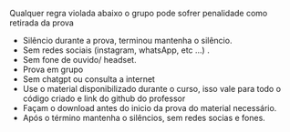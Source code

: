 Qualquer regra violada abaixo o grupo pode sofrer penalidade como retirada da prova

- Silêncio durante a prova, terminou mantenha o silêncio.
- Sem redes sociais (instagram, whatsApp, etc ...) .
- Sem fone de ouvido/ headset.
- Prova em grupo
- Sem chatgpt ou consulta a internet
- Use o material disponibilizado durante o curso, isso vale para todo o      código criado e link do github do professor
- Façam o download antes do inicio da prova do material necessário.
- Após o término mantenha o silêncios, sem redes socias e fones.

